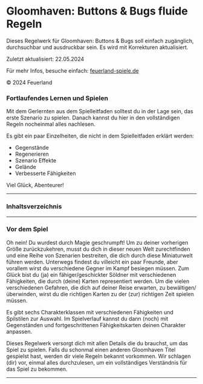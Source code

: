 # Gloomhaven: Buttons & Bugs fluide Regeln  

Dieses Regelwerk für Gloomhaven: Buttons & Bugs soll einfach zugänglich, durchsuchbar und ausdruckbar sein. Es wird mit Korrekturen aktualisiert.

Zuletzt aktualisiert: 22.05.2024

Für mehr Infos, besuche einfach: [feuerland-spiele.de](https://www.feuerland-spiele.de/)

© 2024 Feuerland

### Fortlaufendes Lernen und Spielen

Mit dem Gerlernten aus dem Spielleitfaden solltest du in der Lage sein, das erste Szenario zu spielen. Danach kannst du hier in den vollständigen Regeln nocheinmal alles nachlesen. 

Es gibt ein paar Einzelheiten, die nicht in dem Spielleitfaden erklärt werden: 

* Gegenstände
* Regenerieren
* Szenario Effekte
* Gelände
* Verbesserte Fähigkeiten

Viel Glück, Abenteurer! 

---

### Inhaltsverzeichnis

---

### Vor dem Spiel 

Oh nein! Du wurdest durch Magie geschrumpft! Um zu deiner vorherigen Größe zurückzukehren, musst du dich in dieser neuen Welt zurechtfinden und eine Reihe von Szenarien bestreiten, die dich durch diese Miniaturwelt führen werden. Unterwegs findest du villeicht ein paar Freunde, aber vorallem wirst du verschiedene Gegner im Kampf besiegen müssen. Zum Glück bist du (ja) ein fähiger/geschickter Söldner mit verschiedenen Fähigkeiten, die durch (deine) Karten representiert werden. Um die vielen verschiedenen Gefahren, die dich auf deiner Reise erwarten, zu bewältigen/überwinden, wirst du die richtigen Karten zu der (zur) richtigen Zeit spielen müssen.

Es gibt sechs Charakterklassen mit verschiedenen Fähigkeiten und Spilstilen zur Auswahl. Im Spielverlauf kannst du dann (noch) mit Gegenständen und fortgeschrittenen Fähigkeitskarten deinen Charakter anpassen. 

Dieses Regelwerk versorgt dich mit allen Details die du brauchst, um das Spiel zu spielen. Falls du schonmal einen anderen Gloomhaven Titel gespielst hast, werden dir viele Regeln bekannt vorkommen. Wir schlagen (dir) vor, einmal alles durchzulesen, um ein vollständiges Verständnis für das Spiel zu bekommen.

---
